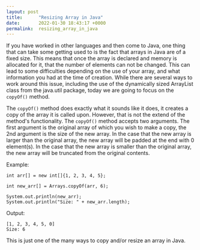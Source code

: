 ```yaml
---
layout: post
title:      "Resizing Array in Java"
date:       2022-01-30 18:43:17 +0000
permalink:  resizing_array_in_java
---
```



If you have worked in other languages and then come to Java, one thing that can take some getting used to is the fact that arrays in Java are of a fixed size. This means that once the array is declared and memory is allocated for it, that the number of elements can not be changed. This can lead to some difficulties depending on the use of your array, and what information you had at the time of creation. While there are several ways to work around this issue, including the use of the dynamically sized ArrayList class from the java.util package, today we are going to focus on the ```copyOf()``` method.

The ```copyOf()``` method does exactly what it sounds like it does, it creates a copy of the array it is called upon. However, that is not the extend of the method's functionality. The ```copyOf()``` method accepts two arguments. The first argument is the original array of which you wish to make a copy, the 2nd argument is the size of the new array. In the case that the new array is larger than the original array, the new array will be padded at the end with 0 element(s). In the case that the new array is smaller than the original array, the new array will be truncated from the original contents.

Example:

```
int arr[] = new int[]{1, 2, 3, 4, 5};

int new_arr[] = Arrays.copyOf(arr, 6);

System.out.println(new_arr);
System.out.println("Size: " + new_arr.length);
```
Output:
```
[1, 2, 3, 4, 5, 0]
Size: 6
```

This is just one of the many ways to copy and/or resize an array in Java. 
